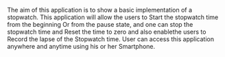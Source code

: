 The aim of this application is to show a basic implementation of a stopwatch. This application will allow the users to Start the stopwatch time from the beginning Or from the pause state, and one can stop
the stopwatch time and Reset the time to zero and also enablethe users to Record the lapse of the Stopwatch time. User can access this application anywhere and anytime using his or her Smartphone.
